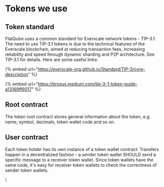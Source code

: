 # Tokens we use

## Token standard

FlatQube uses a common standard for Everscale network tokens - TIP-3.1. The need to use TIP-3.1 tokens is due to the technical features of the Everscale blockchain, aimed at reducing transaction fees, increasing reliability and speed through dynamic sharding and P2P architecture. See TIP-3.1 for details. Here are some useful links:

{% embed url="https://everscale-org.github.io/Standard/TIP-3/core-description" %}

{% embed url="https://broxus.medium.com/tip-3-1-token-guide-a13169ff6017" %}

## Root contract

The token root contract stores general information about the token, e.g. name, symbol, decimals, token wallet code and so on.

## User contract

Each token holder has its own instance of a token wallet contract. Transfers happen in a decentralized fashion - a sender token wallet SHOULD send a specific message to a receiver token wallet. Since token wallets have the same code, it's easy for receiver token wallets to check the correctness of sender token wallets.

\\
